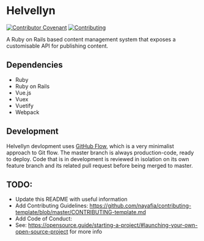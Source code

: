 # Helvellyn

[![Contributor Covenant](https://img.shields.io/badge/Contributor%20Covenant-v2.0%20adopted-ff69b4.svg)](CODE_OF_CONDUCT.md)
[![Contributing](https://img.shields.io/badge/contributions-welcome-blue.svg)](CONTRIBUTING.md)

A Ruby on Rails based content management system that exposes a customisable API for publishing content.

## Dependencies

- Ruby
- Ruby on Rails
- Vue.js
- Vuex
- Vuetify
- Webpack

## Development

Helvellyn devlopment uses [GitHub Flow](https://guides.github.com/introduction/flow/), which is a very minimalist approach to Git flow. The master branch is always production-code, ready to deploy. Code that is in development is reviewed in isolation on its own feature branch and its related pull request before being merged to master.

## TODO:

* Update this README with useful information
* Add Contributing Guidelines: https://github.com/nayafia/contributing-template/blob/master/CONTRIBUTING-template.md
* Add Code of Conduct: 
* See: https://opensource.guide/starting-a-project/#launching-your-own-open-source-project for more info
